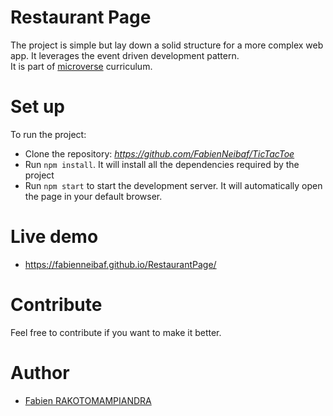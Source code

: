# Restaurant Page

The project is simple but lay down a solid structure for a more complex web app. It leverages the event driven development pattern.  
It is part of [microverse](https://www.microverse.org/) curriculum.

# Set up

To run the project:

- Clone the repository: _https://github.com/FabienNeibaf/TicTacToe_
- Run `npm install`. It will install all the dependencies required by the project
- Run `npm start` to start the development server. It will automatically open the page in your default browser.

# Live demo

- https://fabienneibaf.github.io/RestaurantPage/

# Contribute

Feel free to contribute if you want to make it better.

# Author

- [Fabien RAKOTOMAMPIANDRA](https://github.com/FabienNeibaf/)
